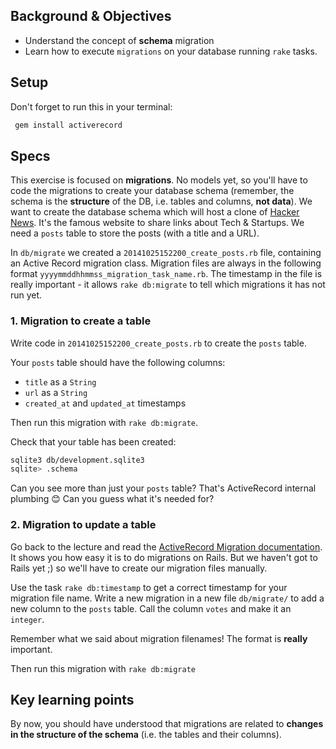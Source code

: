 ## Background & Objectives

- Understand the concept of **schema** migration
- Learn how to execute `migrations` on your database running `rake` tasks.

## Setup

Don't forget to run this in your terminal:

```bash
 gem install activerecord
```

## Specs

This exercise is focused on **migrations**. No models yet, so you'll have to code the migrations to create your database schema (remember, the schema is the **structure** of the DB, i.e. tables and columns, **not data**). We want to create the database schema which will host a clone of [Hacker News](https://news.ycombinator.com).
It's the famous website to share links about Tech & Startups.
We need a `posts` table to store the posts (with a title and a URL).

In `db/migrate` we created a `20141025152200_create_posts.rb` file, containing an Active Record migration class. Migration files are always in the following format `yyyymmddhhmmss_migration_task_name.rb`. The timestamp in the file is really important - it allows `rake db:migrate` to tell which migrations it has not run yet.

### 1. Migration to create a table

Write code in `20141025152200_create_posts.rb` to create the `posts` table.

Your `posts` table should have the following columns:

- `title` as a `String`
- `url` as a `String`
- `created_at` and `updated_at` timestamps

Then run this migration with `rake db:migrate`.

Check that your table has been created:

```bash
sqlite3 db/development.sqlite3
sqlite> .schema
```

Can you see more than just your `posts` table? That's ActiveRecord internal plumbing 😊
Can you guess what it's needed for?

### 2. Migration to update a table

Go back to the lecture and read the [ActiveRecord Migration documentation](http://api.rubyonrails.org/classes/ActiveRecord/Migration.html). It shows you how easy it is to do migrations on Rails. But we haven't got to Rails yet ;) so we'll have to create our migration files manually.

Use the task `rake db:timestamp` to get a correct timestamp for your migration file name. Write a new migration in a new file `db/migrate/` to add a new column to the `posts` table. Call the column `votes` and make it an `integer`.

Remember what we said about migration filenames! The format is **really** important.

Then run this migration with `rake db:migrate`

## Key learning points

By now, you should have understood that migrations are related to **changes in the structure of the schema**
(i.e. the tables and their columns).
